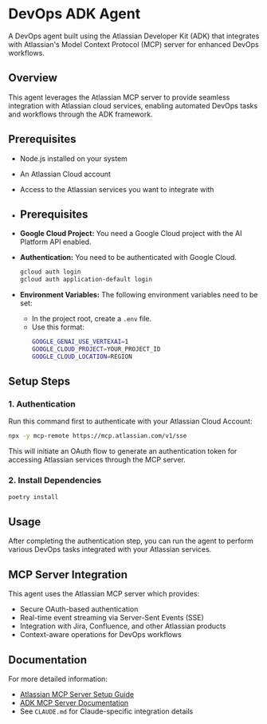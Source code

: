 
# DevOps ADK Agent

A DevOps agent built using the Atlassian Developer Kit (ADK) that integrates with Atlassian's Model Context Protocol (MCP) server for enhanced DevOps workflows.

## Overview

This agent leverages the Atlassian MCP server to provide seamless integration with Atlassian cloud services, enabling automated DevOps tasks and workflows through the ADK framework.

## Prerequisites

- Node.js installed on your system
- An Atlassian Cloud account
- Access to the Atlassian services you want to integrate with
- ## Prerequisites

- **Google Cloud Project:** You need a Google Cloud project with the AI Platform API enabled.
- **Authentication:** You need to be authenticated with Google Cloud.
  ```bash
  gcloud auth login
  gcloud auth application-default login
  ```
- **Environment Variables:** The following environment variables need to be set:
    - In the project root, create a `.env` file.
    - Use this format:
      ```bash
      GOOGLE_GENAI_USE_VERTEXAI=1
      GOOGLE_CLOUD_PROJECT=YOUR_PROJECT_ID
      GOOGLE_CLOUD_LOCATION=REGION
      ```

## Setup Steps

### 1. Authentication

Run this command first to authenticate with your Atlassian Cloud Account:

```bash
npx -y mcp-remote https://mcp.atlassian.com/v1/sse
```

This will initiate an OAuth flow to generate an authentication token for accessing Atlassian services through the MCP server.

### 2. Install Dependencies

```bash
poetry install
```

## Usage

After completing the authentication step, you can run the agent to perform various DevOps tasks integrated with your Atlassian services.

## MCP Server Integration

This agent uses the Atlassian MCP server which provides:
- Secure OAuth-based authentication
- Real-time event streaming via Server-Sent Events (SSE)
- Integration with Jira, Confluence, and other Atlassian products
- Context-aware operations for DevOps workflows

## Documentation

For more detailed information:
- [Atlassian MCP Server Setup Guide](https://support.atlassian.com/rovo/docs/setting-up-ides/)
- [ADK MCP Server Documentation](https://support.atlassian.com/rovo/docs/setting-up-ides/)
- See `CLAUDE.md` for Claude-specific integration details
